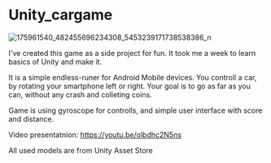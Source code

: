 # Unity_cargame

![175961540_482455696234308_5453239171738538386_n](https://user-images.githubusercontent.com/52348715/141707634-a39e7859-5fdb-4f7a-b207-83d141578971.jpg)

I've created this game as a side project for fun. It took me a week to learn basics of Unity and make it.

It is a simple endless-runer for Android Mobile devices. You controll a car, by rotating your smartphone left or right.
Your goal is to go as far as you can, without any crash and colleting coins.

Game is using gyroscope for controlls, and simple user interface with score and distance. 

Video presentatnion: 
https://youtu.be/olbdhc2N5ns


All used models are from Unity Asset Store



